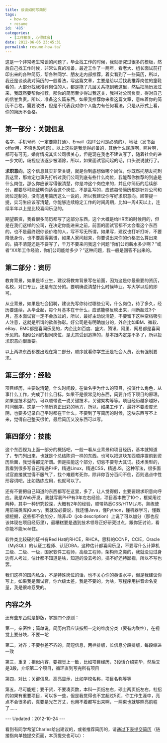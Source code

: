 ```yaml
---
title: 谈谈如何写简历
tags:
  - how-to
  - resume
id: '485'
categories:
  - [工作相关, 心得体会]
date: 2012-06-05 23:45:31
permalink: resume-how-to/
---
```


这是一个非常老生常谈的问题了，毕业找工作的时候，我就研究过很多的模板，然后自己找工作时候，非常认真的准备，最近工作了一两年，看老大、组长面试前打印出来的各种简历，帮各种同学、朋友走内部推荐，着实看到了一些简历，所以，我还是谈谈我对简历的一般看法，写这篇文章，主要是给以后找我推荐岗位的童鞋看的，大部分找我推荐岗位的人，都是拖了几层关系拖到我这里，然后把简历发过来，我既然要帮你推荐，那你的简历至少得过我这关，我得对公司负责，得对自己的信誉负责。所以，准备这么篇东西，如果我推荐你来看这篇文章，意味着你的简历不合格，需要改进，但是不代表我对你个人能力有任何看法，只是从形式上看，你的简历不合格。
<!-- more -->
## 第一部分：关键信息

名字、手机号码（一定要能打通）、Email（投IT公司是必须的）、地址（发书面offer用，不填也没问题）。以上这些是我觉得必备的，其他什么民族啊，照片啊，都可有可无，婚育情况其实公司很关心，但是现在我也不建议写了，随着社会的进一步文明，歧视应该逐步被消除，所以，如果面试官问起的话，口头说说就行了。

**求职意向**，这个信息其实非常关键，就是你到底想做哪个岗位，你既然托朋友托到我这里，那肯定也事先打听过我们公司到底有些什么岗位，我能帮你推荐的到底是什么岗位，那么你应该写得很清楚，你是冲这个岗位来的，并且你简历的后续部分，都要尽可能证明你适合这个岗位，不是乱写的，应该每份简历都是针对公司和岗位定制的，没有通用简历这么一说的，所以我建议你写好求职意向。顺带提一提，实习生应该写清楚，你能够连续稳定工作的时间周期，比如一周4天以上，连续半年以上是比较喜闻乐见的。

期望薪资，我看很多简历都写了这部分东西，这个大概是给HR面的时候用的，但是在我们这样的公司，在决定你能进来之前，前面的面试官都不太会看这个东西的，也不是最终跟你谈价格的人，写不写无所谓，如果写，建议也打听打听，不要降低身价，也不要高得离谱，如果人家问起来，你要说出来你的价格怎么算出来的。搞不清楚还是不要写了，千万不要来问我这个问题“你们公司薪水多少啊？”或者“XX年工作经验，你们公司能给多少？”这种问题，我一般是回答不出来的。

## 第二部分：资历

教育背景，如果是毕业生，建议将教育背景写在前面，因为这是你最重要的资历，名校，对口专业，还是有加分的。要明确说清楚什么时候毕业。写大学以后的即可。

从业背景，如果是社会招聘，建议先写你待过哪些公司，什么岗位，待了多久，经历要连续，从毕业起，每个月基本在干什么，应该能够反映出来，间断超过3个月，基本面试官一定不会放过的，所以，最好主动说清楚，不要留下这种空档吸引人注意，这就是所谓的欲盖弥彰。好公司是有明确加分的，外企比如IBM、微软、eBay、EMC都是喜闻乐见的，内企比如百度、盛大、腾讯、阿里、网易都是喜闻乐见的。相似公司的相同岗位，是尤其受到追捧的，基本跟内定差不多了，所以投求职意向很重要。

以上两块东西都要出现在第二部分，顺序就看你学生还是社会人员，没有强制要求。

## 第三部分：经验

项目经历，主要说清楚，什么时间段，在做名字为什么的项目，扮演什么角色，从事什么工作，完成了什么目标，如果不是很常见的东西，简要介绍下项目的原理。如果是技术型的，可以顺带说一说关键技术，关键架构等等。项目经历越多越好，时间倒序。这是一个简历真正出彩的地方，所以，如果工作了，最好不要虚度光阴，也要多记录自己平时都在干什么，不要到了写简历的时候，这块东西写不上来，觉得自己整天很忙，最后简历又没东西可以写。

## 第四部分：技能

这个东西视为上面一部分的概括吧，一般一看从业背景和项目经历，基本就知道了，专门列出来，也就是个总结陈词一样的东西。也可以把这块东西顺序提前到资历后面，我觉得都无所谓。但是技能这个部分，切忌不要夸大其词。技术类型的，我看到很多写自己精通PHP，精通Linux，精通CSS，精通JS，这种写法，很多面试官直接就觉得不服气了，找个难题考死你，除非你百分百问不倒，否则选点中性形容词吧，比如熟练应用，也就可以了。

还有不要把自己知道的东西都写在这里，多了，让人觉得假，主要要跟求职意向呼应。我是Web开发，我就写我PHP有3年左右经验，项目基本做了10个，框架用过两种，其中一种研究较深，大概有2年的经验，顺带熟悉CSS/HTML/JS，熟练使用前端类库jQuery，我就没必要说，我还懂Java，懂Python，懂机器学习，懂数据挖掘，这些都不会加分，除非JD（job description）上说了可以加分（那也应该体现在项目经历里），最糟糕要是遇到技术领导正好研究过点，跟你狂讨论，看你能不能hold住。

软件类比较硬的证书有Red Hat的RHCE，RHCA，思科的CCNP，CCIE，Oracle（MySQL）的认证工程师、认证DBA，这种估计都喜闻乐见，不要写什么计算机三级、二级、一级，国家软件工程师，高级工程师，架构师之类的，我就没见过身边有人考过，估计都不知道是啥，知道的没去考的，搞不好还特鄙视，所以不写也罢。

我们这样的国内私企，不是特殊岗位的话，也不关心你的英语水平，但是我建议你写上，如果我是面试官，你六级太差，我是不要的，为啥，写程序用拼音命名变量，我是很难忍受的。

## 内容之外

还有些东西就是排版，掌握四个原则：

第一，亲密性；简单说，简历内容应该按照一定的维度分类（要有内聚性），在视觉上要分块，不要一坨

第二，对齐；不要参差不齐的，简短信息，两栏排版，长信息分段排版，每段缩进一致

第三，重复；相似内容，要视觉上一致，比如项目经历，3段话介绍完毕，然后又是3段，介绍第二个项目，循环直到写完所有项目

第四，对比；关键信息，高亮显示，比如学校名称，项目名称等等

第五，尽可能短；要干货，不要凑页数，本科一页纸左右，硕士两页纸左右，社招的如果有重要项目，可以多一些，但是我觉得也不宜超过5页，你工作生涯中，亮点不会很多的，真要是光芒万丈，也用不着都写出来啊，一两束也就够照亮前程了……


--- Updated：2012-10-24 ---

看到有同学希望Charles给出建议的，或者推荐简历的，请[通过下表提交简历](http://sexywp.com/resume "提交简历")（链接指向单独提交页面，本页提交也可以）：